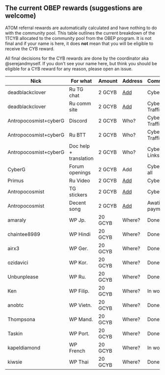 ## The current OBEP rewards (suggestions are welcome)

ATOM referral rewards are automatically calculated and have nothing to do with the community pool. This table outlines the current breakdown of the 1TCYB allocated to the community pool from the OBEP program. It is not final and if your name is here, it does **not** mean that you will be eligible to receive the CYB reward.

All final decisions for the CYB rewards are done by the coordinator aka @serejandmyself. If you don't see your name here, but think you
should be eligible for a CYB reward for any reason, please open an issue. 

| Nick | For what | Amount | Address | Comment | Content | Proof | TX |  
|----------|-------------|------|-------------|------|--------|------|------|
| deadblackclover | Ru TG chat | 2 GCYB | [Add](https://cyber.page/network/euler/contract/cyber1pjvkddp4fmx8ym5j7s7su8kn3zuqj255f2369q) | Cyberlink | [Link](t.me/@cyber_russian_community) |
| deadblackclover | Ru comm site | 2 GCYB | [Add](https://cyber.page/network/euler/contract/cyber1pjvkddp4fmx8ym5j7s7su8kn3zuqj255f2369q) | Cyberlink, Traffic | [Link](https://cyber.cipherdogs.net/) |
| Antropocosmist+cyberG | Discord | 2 GCYB | Who? | Cyberlink, Traffic | [Link](https://discord.gg/U5B2Vk) |
| Antropocosmist+cyberG | Ru BTT | 2 GCYB | Who? | Cyberlink, Traffic | [Link](https://bitcointalk.org/index.php?topic=5246903.0) |
| Antropocosmist+cyberG | Doc help + translation | 2 GCYB | Who? | Cyberlink, Links | Link? |
| CyberG | Forum openings | 2 GCYB | Add | Cyberlink all | Links |
| Primus | Ru Video | 2 GCYB | [Add](https://cyber.page/network/euler/contract/cyber12reh000lje8y20wshqmgl8tg70qggt2auxnezf)  | Cyberlink | [Link](https://www.youtube.com/watch?v=HOv3onzmFg4&t=1s) |
| Antropocosmist | TG stickers | 2 GCYB | [Add](https://cyber.page/network/euler/contract/cyber10zjnfvcz5s5sjtvulnhtxukygnjxx8tnspw9su) | Cyberlink | [Link](https://t.me/addstickers/fuckgoogle) |
| Antropocosmist | Decent song | 2 GCYB | [Add](https://cyber.page/network/euler/contract/cyber10zjnfvcz5s5sjtvulnhtxukygnjxx8tnspw9su) | Awating payment | [Link](https://io.cybernode.ai/ipfs/QmUksbsBuM8k2BvTy8tRxNJHSLQ83dMLUUnpJa72neYjFS) | [Proof](https://cyber.page/search/%D0%B4%D0%B5%D1%86%D0%B5%D0%BD%D1%82%D1%80%D0%B0%D0%BB%D0%B8%D0%B7%D0%B0%D1%86%D0%B8%D1%8F) | 
| amaraly | WP Jp. | 20 GCYB | Where? | Done | Link? | Payed |
| chaintee8989 | WP Hindi | 20 GCYB | Where? | Done | Link? | Payed |
| airx3 | WP Ger. | 20 GCYB | Where? | Done | Link? | Payed |
| ozidavici | WP Kor. | 20 GCYB | Where? | Done | Link? | Payed |
| Unbunplease | WP Ru. | 20 GCYB | Where? | Done | Link? | Payed |
| Ken | WP Filip. | 20 GCYB | Where? | In work | Link? |
| anobtc | WP Vietn. | 20 GCYB | Where? | Done | Link? | Payed |
| Thompsona | WP Mand. | 20 GCYB | Where? | Done | Link? | Payed |
| Taskin | WP Port. | 20 GCYB | Where? | Done | Link? | Payed |
| kapeldiamond | WP French | 20 GCYB | Where? | In work | Link? |
| kiwsie | WP Thai | 20 GCYB | Where? | Done | Link? | Payed | 

